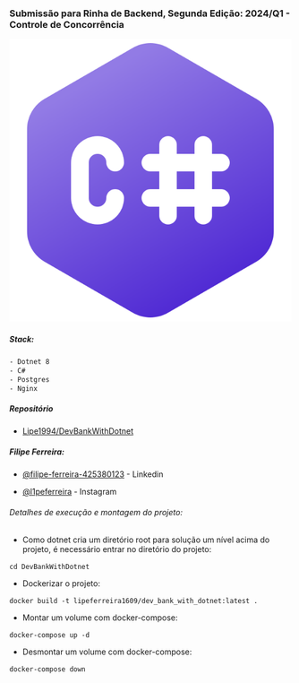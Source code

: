 ### Submissão para Rinha de Backend, Segunda Edição: 2024/Q1 - Controle de Concorrência

![Imagem que representa csharp](./csharp_logo.png)

##### Stack:

    - Dotnet 8
    - C#
    - Postgres
    - Nginx

##### Repositório

- [Lipe1994/DevBankWithDotnet](https://github.com/Lipe1994/DevBankWithDotnet)

##### Filipe Ferreira:

- [@filipe-ferreira-425380123](https://www.linkedin.com/in/filipe-ferreira-425380123/) - Linkedin

- [@l1peferreira](https://www.instagram.com/l1peferreira/) - Instagram

###### Detalhes de execução e montagem do projeto:

- Como dotnet cria um diretório root para solução um nível acima do projeto, é necessário entrar no diretório do projeto:

```shell
cd DevBankWithDotnet
```

- Dockerizar o projeto:

```shell
docker build -t lipeferreira1609/dev_bank_with_dotnet:latest .
```

- Montar um volume com docker-compose:

```shell
docker-compose up -d
```

- Desmontar um volume com docker-compose:

```shell
docker-compose down
```
